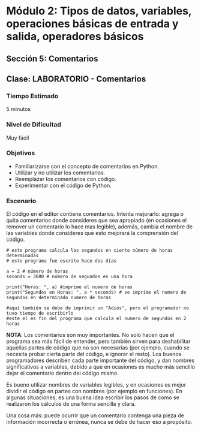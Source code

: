 # Módulo 2: Tipos de datos, variables, operaciones básicas de entrada y salida, operadores básicos 
## Sección 5: Comentarios
## Clase: LABORATORIO - Comentarios

### Tiempo Estimado

5 minutos

### Nivel de Dificultad

Muy fácil

### Objetivos
 
* Familiarizarse con el concepto de comentarios en Python.
* Utilizar y no utilizar los comentarios.
* Reemplazar los comentarios con código.
* Experimentar con el código de Python.


### Escenario

El código en el editor contiene comentarios. Intenta mejorarlo: agrega o quita comentarios donde consideres que sea apropiado (en ocasiones el remover un comentario lo hace mas legible), además, cambia el nombre de las variables donde consideres que esto mejorará la comprensión del código.

```
# este programa calcula los segundos en cierto número de horas determinadas 
# este programa fue escrito hace dos días

a = 2 # número de horas
seconds = 3600 # número de segundos en una hora

print("Horas: ", a) #imprime el numero de horas
print("Segundos en Horas: ", a * seconds) # se imprime el numero de segundos en determinado numero de horas

#aquí también se debe de imprimir un "Adiós", pero el programador no tuvo tiempo de escribirlo
#este el es fin del programa que calcula el numero de segundos en 2 horas
```

**NOTA**: Los comentarios son muy importantes. No solo hacen que el programa sea más fácil de entender, pero también sirven para deshabilitar aquellas partes de código que no son necesarias (por ejemplo, cuando se necesita probar cierta parte del código, e ignorar el resto). Los buenos programadores describen cada parte importante del código, y dan nombres significativos a variables, debido a que en ocasiones es mucho más sencillo dejar el comentario dentro del código mismo.

Es bueno utilizar nombres de variables legibles, y en ocasiones es mejor dividir el código en partes con nombres (por ejemplo en funciones). En algunas situaciones, es una buena idea escribir los pasos de como se realizaron los cálculos de una forma sencilla y clara.

Una cosa más: puede ocurrir que un comentario contenga una pieza de información incorrecta o errónea, nunca se debe de hacer eso a propósito.

